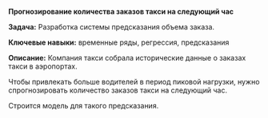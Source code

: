 **Прогнозирование количества заказов такси на следующий час**

**Задача:** Разработка системы предсказания объема заказа.

**Ключевые навыки:** временные ряды, регрессия, предсказания

**Описание:** Компания такси собрала исторические данные о заказах такси в аэропортах. 

Чтобы привлекать больше водителей в период пиковой нагрузки, нужно спрогнозировать количество заказов такси на следующий час. 

Строится модель для такого предсказания.
